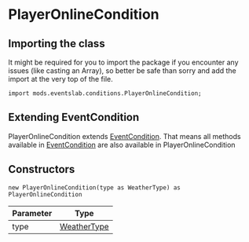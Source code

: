 # PlayerOnlineCondition

## Importing the class

It might be required for you to import the package if you encounter any issues (like casting an Array), so better be safe than sorry and add the import at the very top of the file.
```zenscript
import mods.eventslab.conditions.PlayerOnlineCondition;
```


## Extending EventCondition

PlayerOnlineCondition extends [EventCondition](/mods/eventslab/conditions/EventCondition). That means all methods available in [EventCondition](/mods/eventslab/conditions/EventCondition) are also available in PlayerOnlineCondition

## Constructors


```zenscript
new PlayerOnlineCondition(type as WeatherType) as PlayerOnlineCondition
```
| Parameter |                         Type                          |
|-----------|-------------------------------------------------------|
| type      | [WeatherType](/mods/eventslab/conditions/WeatherType) |




